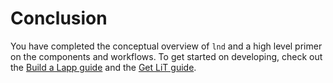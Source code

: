 # Conclusion

You have completed the conceptual overview of `lnd` and a high level primer on the components and workflows. To get started on developing, check out the [Build a Lapp guide](../build-a-lapp/overview.md) and the [Get LiT guide](../intermediate-get-lit/readme.md).

